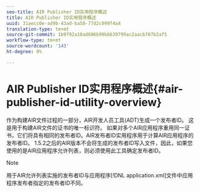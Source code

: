 ```yaml
---
seo-title: AIR Publisher ID实用程序概述
title: AIR Publisher ID实用程序概述
uuid: 31aecc0e-ad9b-43ad-ba58-77d2c999f4a4
translation-type: tm+mt
source-git-commit: 1b9792a10ad606b99b6639799ac2aacb707b2af5
workflow-type: tm+mt
source-wordcount: '143'
ht-degree: 0%

---
```



# AIR Publisher ID实用程序概述{#air-publisher-id-utility-overview}

作为构建AIR文件过程的一部分，AIR开发人员工具(ADT)生成一个发布者ID。 这是用于构建AIR文件的证书的唯一标识符。 如果对多个AIR应用程序重用同一证书，它们将具有相同的发布者ID。AIR发布者ID实用程序用于计算AIR应用程序的发布者ID。 1.5.2之后的AIR版本不会将生成的发布者ID写入文件，因此，如果您使用的是AIR应用程序允许列表，则必须使用此工具确定发布者ID。

>[!NOTE]
>
>用于AIR允许列表实施的发布者ID与应用程序[!DNL application.xml]文件中应用程序发布者指定的发布者ID不同。
